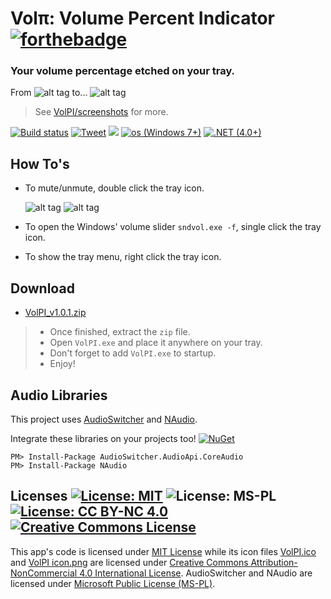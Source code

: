 # Volπ: Volume Percent Indicator [![forthebadge](http://forthebadge.com/images/badges/made-with-c-sharp.svg)](http://forthebadge.com)
### Your volume percentage etched on your tray.
>
From
![alt tag](https://github.com/raymelon/VolPI/blob/master/screenshots/v1/default_hover.jpg)
to...
![alt tag](https://github.com/raymelon/VolPI/blob/master/screenshots/v1/volpi_v1_hover.jpg)

>See [VolPI/screenshots](https://github.com/raymelon/VolPI/tree/master/screenshots) for more.

[![Build status](https://ci.appveyor.com/api/projects/status/asu6ofasst2t1ce4)](https://ci.appveyor.com/project/raymelon/volpi) 
[![Tweet](https://img.shields.io/twitter/url/http/shields.io.svg?style=flat-square)](https://twitter.com/intent/tweet?text=Check%20out%20VolPI!%20The%20Volume%20Percentage%20Indicator.%20Your%20volume%20percentage%20etched%20on%20your%20system%20tray.%20%40github%20https://github.com/raymelon/VolPI)
![](https://reposs.herokuapp.com/?path=raymelon/VolPI&color=red)
[![os (Windows 7+)](https://img.shields.io/badge/os-Windows%207%2B-green.svg?style=flat-square)](https://www.microsoft.com/en-us/software-download/windows7)
[![.NET (4.0+)](https://img.shields.io/badge/.NET%20Framework-4.0%2B-orange.svg?style=flat-square)](https://www.microsoft.com/net)

## How To's

- To mute/unmute, double click the tray icon.

  ![alt tag](https://github.com/raymelon/VolPI/blob/master/screenshots/v1/volpi_v1_muted.jpg)
  ![alt tag](https://github.com/raymelon/VolPI/blob/master/screenshots/v1/volpi_v1_unmuted.jpg)

- To open the Windows' volume slider `sndvol.exe -f`, single click the tray icon.
- To show the tray menu, right click the tray icon.

## Download
 - [VolPI_v1.0.1.zip](https://github.com/raymelon/VolPI/releases/download/v1.0.1/VolPI_v1.0.1.zip)
 
 > - Once finished, extract the `zip` file. 
 > - Open `VolPI.exe` and place it anywhere on your tray. 
 > - Don't forget to add `VolPI.exe` to startup.
 > - Enjoy!

## Audio Libraries
This project uses [AudioSwitcher](https://github.com/xenolightning/AudioSwitcher) and [NAudio](https://github.com/naudio/NAudio).

Integrate these libraries on your projects too! [![NuGet](https://img.shields.io/nuget/v/Nuget.Core.svg?style=flat-square)]()
```
PM> Install-Package AudioSwitcher.AudioApi.CoreAudio
PM> Install-Package NAudio
```

## Licenses [![License: MIT](https://img.shields.io/badge/License-MIT-yellow.svg?style=flat-square)](https://opensource.org/licenses/MIT) ![License: MS-PL](https://img.shields.io/badge/License-MS--PL-8A2BE2.svg?style=flat-square) [![License: CC BY-NC 4.0](https://img.shields.io/badge/License-CC%20BY--NC%204.0-lightgrey.svg?style=flat-square)](http://creativecommons.org/licenses/by-nc/4.0/) <a rel="license" href="http://creativecommons.org/licenses/by-nc/4.0/"><img alt="Creative Commons License" style="border-width:0" src="https://i.creativecommons.org/l/by-nc/4.0/88x31.png" /></a>
This app's code is licensed under [MIT License](https://github.com/raymelon/VolPI/blob/master/LICENSE)
while its icon files [VolPI.ico](https://github.com/raymelon/VolPI/blob/master/VolPI/VolPI.ico) and
[VolPI icon.png](https://github.com/raymelon/VolPI/blob/master/VolPI/VolPI%20icon.png) are licensed under
[Creative Commons Attribution-NonCommercial 4.0 International License](https://creativecommons.org/licenses/by-nc/4.0/).
AudioSwitcher and NAudio are licensed under [Microsoft Public License (MS-PL)](https://opensource.org/licenses/MS-PL).
